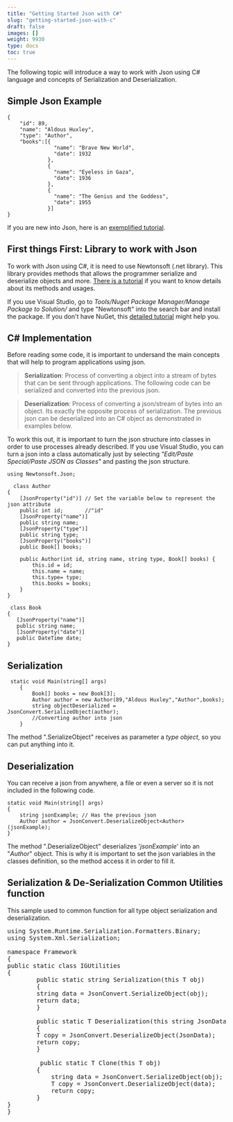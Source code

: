 ```yaml
---
title: "Getting Started Json with C#"
slug: "getting-started-json-with-c"
draft: false
images: []
weight: 9930
type: docs
toc: true
---
```


The following topic will introduce a way to work with Json using C# language and concepts of Serialization and Deserialization.

## Simple Json Example
    {
        "id": 89,
        "name": "Aldous Huxley",
        "type": "Author",
        "books":[{
                   "name": "Brave New World",
                   "date": 1932 
                 },
                 {
                   "name": "Eyeless in Gaza",
                   "date": 1936
                 },
                 {
                   "name": "The Genius and the Goddess",
                   "date": 1955 
                 }]  
    }

If you are new into Json, here is an [exemplified tutorial][1]. 


  [1]: https://www.w3schools.com/js/js_json_intro.asp "tutorial"

## First things First: Library to work with Json
To work with Json using C#, it is need to use Newtonsoft (.net library). This library provides methods that allows the programmer serialize and deserialize objects and more. 
[There is a tutorial][1] if  you want to know details about its methods and usages.

If you use Visual Studio, go to *Tools/Nuget Package Manager/Manage Package to Solution/* and type "Newtonsoft" into the search bar and install the package.
If you don't have NuGet, this [detailed tutorial][2] might help you.


  [1]: http://www.newtonsoft.com/json
  [2]: https://developer.xamarin.com/guides/cross-platform/xamarin-studio/nuget_walkthrough/

## C# Implementation
Before reading some code, it is important to undersand the main concepts that will help to program applications using json.

> **Serialization**: Process of converting a object into a stream of bytes that can be sent through applications. The following code can be serialized and converted into the previous json.


> **Deserialization**: Process of converting a json/stream of bytes into an object. Its exactly the opposite process of serialization. The previous json can be deserialized into an C# object as demonstrated in examples below.

To work this out, it is important to turn the json structure into classes in order to use processes already described. If you use Visual Studio, you can turn a json into a class automatically just by selecting *"Edit/Paste Special/Paste JSON as Classes"* and pasting the json structure.

    using Newtonsoft.Json;

      class Author
    {
        [JsonProperty("id")] // Set the variable below to represent the json attribute 
        public int id;       //"id"
        [JsonProperty("name")]
        public string name;
        [JsonProperty("type")]
        public string type;
        [JsonProperty("books")]
        public Book[] books;

        public Author(int id, string name, string type, Book[] books) {
            this.id = id;
            this.name = name;
            this.type= type;
            this.books = books;
        }
    }

     class Book
    {
       [JsonProperty("name")]
       public string name;
       [JsonProperty("date")]
       public DateTime date;
    }

## Serialization
 
     static void Main(string[] args)
        {
            Book[] books = new Book[3];
            Author author = new Author(89,"Aldous Huxley","Author",books);
            string objectDeserialized = JsonConvert.SerializeObject(author); 
            //Converting author into json
        }

The method ".SerializeObject" receives as parameter a *type object*, so you can put anything into it.

## Deserialization
You can receive a json from anywhere, a file or even a server so it is not included in the following code.

    static void Main(string[] args)
    {
        string jsonExample; // Has the previous json
        Author author = JsonConvert.DeserializeObject<Author>(jsonExample);
    }

The method ".DeserializeObject" deserializes '*jsonExample*' into an "*Author*" object. This is why it is important to set the json variables in the classes definition, so the method access it in order to fill it.

## Serialization & De-Serialization Common Utilities function
This sample used to common function for all type object serialization and deserialization.

<pre>
using System.Runtime.Serialization.Formatters.Binary;
using System.Xml.Serialization;

namespace Framework
{
public static class IGUtilities
{
        public static string Serialization<T>(this T obj)
        {
        string data = JsonConvert.SerializeObject(obj);
        return data;
        }

        public static T Deserialization<T>(this string JsonData)
        {
        T copy = JsonConvert.DeserializeObject<T>(JsonData);
        return copy;
        }

         public static T Clone<T>(this T obj)
        {
            string data = JsonConvert.SerializeObject(obj);
            T copy = JsonConvert.DeserializeObject<T>(data);
            return copy;
        }
}
}
</pre>



